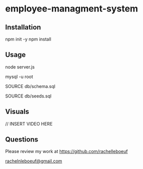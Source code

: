 # employee-managment-system

## Installation


npm init -y
npm install 

## Usage

node server.js

mysql -u root

SOURCE db/schema.sql

SOURCE db/seeds.sql

## Visuals


// INSERT VIDEO HERE 

## Questions

Please review my work at https://github.com/rachelleboeuf

rachelnleboeuf@gmail.com